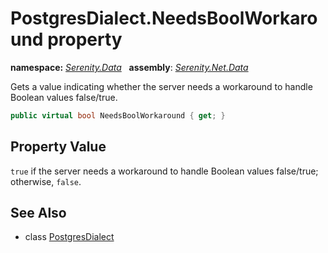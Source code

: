 # PostgresDialect.NeedsBoolWorkaround property
**namespace:** *[Serenity.Data](../../README.md#serenity.data-namespace)*   **assembly**: *[Serenity.Net.Data](../../README.md)*

Gets a value indicating whether the server needs a workaround to handle Boolean values false/true.

```csharp
public virtual bool NeedsBoolWorkaround { get; }
```

## Property Value

`true` if the server needs a workaround to handle Boolean values false/true; otherwise, `false`.

## See Also

* class [PostgresDialect](../PostgresDialect.md)